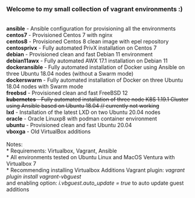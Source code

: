 ### Welcome to my small collection of vagrant environments :)
<br>
<b>ansible</b> - Ansible configuration for provisioning all the environments <br>
<b>centos7</b> - Provisioned Centos 7 with nginx<br>
<b>centos8</b> - Provisioned Centos 8 clean image with epel repository<br>
<b>centosprivx</b> - Fully automated PrivX installation on Centos 7<br>
<b>debian</b> - Provisioned clean and fast Debian 11 environment<br>
<b>debian11awx</b> - Fully automated AWX 17.1 installation on Debian 11<br>
<b>dockeransible</b> - Fully automated installation of Docker using Ansible on three Ubuntu 18.04 nodes (without a Swarm mode)<br>
<b>dockerswarm</b> - Fully automated installation of Docker on three Ubuntu 18.04 nodes with Swarm mode<br>
<b>freebsd</b> - Provisioned clean and fast FreeBSD 12<br>
<s><b>kubernetes</b> - Fully automated installation of three node K8S 1.19.1 Cluster using Ansible based on Ubuntu 18.04   // currently not working</s><br> 
<b>lxd</b> - Installation of the latest LXD on two Ubuntu 20.04 nodes<br>
<b>oracle</b> - Oracle Linuxp8 with podman container environment<br>
<b>ubuntu</b> - Provisioned clean and fast Ubuntu 20.04<br>
<b>vboxga</b> - Old VirtualBox additions<br>
<br>
Notes:<br>
    * Requirements: Virtualbox, Vagrant, Ansible <br>
    * All environments tested on Ubuntu Linux and MacOS Ventura with Virtualbox 7<br>
    * Recommending installing Virtualbox Additions Vagrant plugin: 
     <i>vagrant plugin install vagrant-vbguest</i><br>
     and enabling option:  <i>i.vbguest.auto_update = true </i> to auto update guest additions
